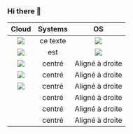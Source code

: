 ### Hi there 👋


| Cloud  | Systems          | OS |
| :---------------: |:---------------:| :-----:|
| <img src="https://img.shields.io/badge/terraform-%235835CC.svg?style=for-the-badge&logo=terraform&logoColor=white" />  |   ce texte        | <img src="https://img.shields.io/badge/Windows-0078D6?style=for-the-badge&logo=windows&logoColor=white" />  |
| <img src="https://img.shields.io/badge/docker-%230db7ed.svg?style=for-the-badge&logo=docker&logoColor=white" />  | est             | <img src="https://img.shields.io/badge/Debian-D70A53?style=for-the-badge&logo=debian&logoColor=white" /> |
| <img src="https://img.shields.io/badge/GoogleCloud-%234285F4.svg?style=for-the-badge&logo=google-cloud&logoColor=white" /> | centré          |    Aligné à droite |
| <img src="https://img.shields.io/badge/AWS-%23FF9900.svg?style=for-the-badge&logo=amazon-aws&logoColor=white" /> | centré          |    Aligné à droite |
| <img src="https://img.shields.io/badge/Windows-0078D6?style=for-the-badge&logo=windows&logoColor=white" /> | centré          |    Aligné à droite |
|  | centré          |    Aligné à droite |
|  | centré          |    Aligné à droite |
|  | centré          |    Aligné à droite |


<!--
Here are some ideas to get you started:

- 🔭 I’m currently working on ...
- 🌱 I’m currently learning ...
- 👯 I’m looking to collaborate on ...
- 🤔 I’m looking for help with ...
- 💬 Ask me about ...
- 📫 How to reach me: ...
- 😄 Pronouns: ...
- ⚡ Fun fact: ...
-->
